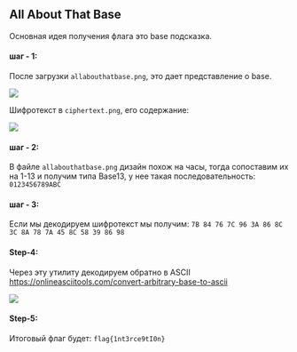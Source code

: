 ## All About That Base
Основная идея получения флага это base подсказка.
#### шаг - 1:
После загрузки `allabouthatbase.png`, это дает представление о base.

<img src="https://github.com/rishitsaiya/ByteCTF-Writeups/blob/master/crypto/All%20About%20That%20Base/allabouthatbase.png?raw=true">

Шифротекст в `ciphertext.png`, его содержание:

<img src="https://github.com/rishitsaiya/ByteCTF-Writeups/blob/master/crypto/All%20About%20That%20Base/ciphertext.png?raw=true">

#### шаг - 2:
В файле `allabouthatbase.png` дизайн похож на часы, тогда сопоставим их на 1-13 и получим типа Base13, у нее такая последовательность: `0123456789ABC`

#### шаг - 3:
Если мы декодируем шифротекст мы получим:
`7B 84 76 7C 96 3A 86 8C 3C 8A 78 7A 45 8C 58 39 86 98`

#### Step-4:
Через эту утилиту декодируем обратно в ASCII 
https://onlineasciitools.com/convert-arbitrary-base-to-ascii

<img src="Flag.png">

#### Step-5:
Итоговый флаг будет:
`flag{1nt3rce9tI0n}`